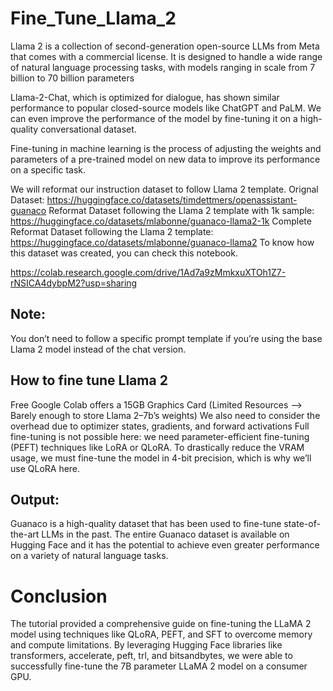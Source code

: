 # Fine_Tune_Llama_2

Llama 2 is a collection of second-generation open-source LLMs from Meta that comes with a commercial license. It is designed to handle a wide range of natural language processing tasks, with models ranging in scale from 7 billion to 70 billion parameters

Llama-2-Chat, which is optimized for dialogue, has shown similar performance to popular closed-source models like ChatGPT and PaLM. We can even improve the performance of the model by fine-tuning it on a high-quality conversational dataset.

Fine-tuning in machine learning is the process of adjusting the weights and parameters of a pre-trained model on new data to improve its performance on a specific task.

We will reformat our instruction dataset to follow Llama 2 template.
Orignal Dataset: https://huggingface.co/datasets/timdettmers/openassistant-guanaco
Reformat Dataset following the Llama 2 template with 1k sample: https://huggingface.co/datasets/mlabonne/guanaco-llama2-1k
Complete Reformat Dataset following the Llama 2 template: https://huggingface.co/datasets/mlabonne/guanaco-llama2
To know how this dataset was created, you can check this notebook.

https://colab.research.google.com/drive/1Ad7a9zMmkxuXTOh1Z7-rNSICA4dybpM2?usp=sharing

## Note:

You don’t need to follow a specific prompt template if you’re using the base Llama 2 model instead of the chat version.

## How to fine tune Llama 2

Free Google Colab offers a 15GB Graphics Card (Limited Resources --> Barely enough to store Llama 2–7b’s weights)
We also need to consider the overhead due to optimizer states, gradients, and forward activations
Full fine-tuning is not possible here: we need parameter-efficient fine-tuning (PEFT) techniques like LoRA or QLoRA.
To drastically reduce the VRAM usage, we must fine-tune the model in 4-bit precision, which is why we’ll use QLoRA here.

## Output:

Guanaco is a high-quality dataset that has been used to fine-tune state-of-the-art LLMs in the past. The entire Guanaco dataset is available on Hugging Face and it has the potential to achieve even greater performance on a variety of natural language tasks.

# Conclusion
The tutorial provided a comprehensive guide on fine-tuning the LLaMA 2 model using techniques like QLoRA, PEFT, and SFT to overcome memory and compute limitations. By leveraging Hugging Face libraries like transformers, accelerate, peft, trl, and bitsandbytes, we were able to successfully fine-tune the 7B parameter LLaMA 2 model on a consumer GPU.
